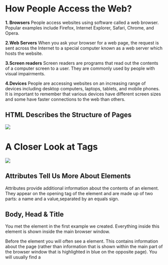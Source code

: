 # How People Access the Web?
**1. Browsers**
People access websites using software called a web browser.
Popular examples include Firefox, Internet Explorer, Safari,
Chrome, and Opera.

**2.Web Servers**
When you ask your browser for a web page, the request is sent across the Internet to a special computer known as a web server which hosts the website.

**3.Screen readers**
Screen readers are programs that read out the contents of a
computer screen to a user. They are commonly used by people
with visual impairments.

**4.Devices**
People are accessing websites on an increasing range of devices including desktop computers,
laptops, tablets, and mobile phones. It is important to
remember that various devices have different screen sizes and some have faster connections to the web than others.

## HTML Describes the Structure of Pages

![](https://csveda.com/wp-content/uploads/2020/02/Code1.png)

# A Closer Look at Tags

![](https://www.bluekatanasoft.com/wp-content/uploads/element-structure.png)

## Attributes Tell Us More About Elements

Attributes provide additional information about the contents of an element. They appear on the opening tag of the element and are made up of two parts: a name and a value,separated by an equals sign.

## Body, Head & Title


**<body>**
You met the <body> element in the first example we created.
Everything inside this element is shown inside the main browser window.

**<head>**
Before the <body> element you will often see a <head> element. This contains information about the page (rather than information that is shown within the main part of the browser window that is highlighted in blue on the opposite page). You will usually find a <title> element inside the <head>element.

**<title>**

The contents of the <title> element are either shown in the
top of the browser, above where you usually type in the URL of the page you want to visit, or on the tab for that page (if your browser uses tabs to allow you to view multiple pages at the same time).


DOCTYPES tell browsers which version of HTML you
are using.
X You can add comments to your code between the
<!-- and --> markers.
X The id and class attributes allow you to identify
particular elements.
X The <div> and <span> elements allow you to group
block-level and inline elements together.
X <iframes> cut windows into your web pages through
which other pages can be displayed.
X The <meta> tag allows you to supply all kinds of
information about your web page.
X Escape characters are used to include special
characters in your pages such as <, >, and ©.

### Traditional HTML Layouts
For a long time, web page authors used <div> elements to group together related elements on the page (such as the elements that form a header, an article, footer or sidebar). Authors used class or id attributes to indicate the role of the <div> element in the structure of the page.

#### Headers & Footers
##### <header> <footer>

The <header> and <footer>
elements can be used for:
* The main header or footer that appears at the top or
bottom of every page on the site.
* A header or footer for an individual <article> or
<section> within the page

#### Navigation
##### <nav>

The <nav> element is used to contain the major navigational
blocks on the site such as the primary site navigation.

#### Articles
##### <article>
The <article> element acts as a container for any section of a page that could stand alone and potentially be syndicated.


#### Article
##### <aside>
The <aside> element has two purposes, depending on whether
it is inside an <article> element or not.

#### Sections
##### <section>
The <section> element groups related content together, and
typically each section would have its own heading

#### Heading Groups
##### <hgroup>
The purpose of the <hgroup> element is to group together a
set of one or more <h1> through <h6> elements so that they are treated as one single heading.

#### Figures
##### <figure> <figcaption>

You already met the <figure> element in Chapter 5 when we
looked at images. It can be used to contain any content that is referenced from the main flow of an article (not just images).

#### Sectioning Elements
##### <div>

It may seem strange to follow these new elements by revisiting the <div> element again. (After all, the new elements are often going to be used in its place.)